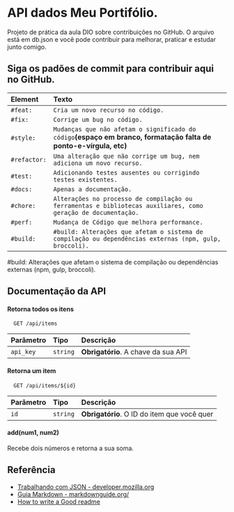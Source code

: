 # API dados Meu Portifólio.

Projeto de prática da aula DIO sobre contribuições no GitHub. O arquivo está em db.json e você pode contribuir para melhorar, praticar e estudar junto comigo.

## Siga os padões de commit para contribuir aqui no GitHub.

| Element   | Texto       |
| :---------- | :--------- |
| `#feat:` | `Cria um novo recurso no código.` |
| `#fix:` | `Corrige um bug no código.` |
| `#style:` | `Mudanças que não afetam o significado do código`**(espaço em branco, formatação falta de ponto-e-vírgula, etc)** |
| `#refactor:` | `Uma alteração que não corrige um bug, nem adiciona um novo recurso.` |
| `#test:` | `Adicionando testes ausentes ou corrigindo testes existentes.` |
| `#docs:` | `Apenas a documentação.` |
| `#chore:` | `Alterações no processo de compilação ou ferramentas e bibliotecas auxiliares, como geração de documentação.` |
| `#perf:` | `Mudança de Código que melhora performance.` |
| `#build:` | `#build: Alterações que afetam o sistema de compilação ou dependências externas (npm, gulp, broccoli).` |






#build: Alterações que afetam o sistema de compilação ou dependências externas (npm, gulp, broccoli).


## Documentação da API

#### Retorna todos os itens

```http
  GET /api/items
```

| Parâmetro   | Tipo       | Descrição                           |
| :---------- | :--------- | :---------------------------------- |
| `api_key` | `string` | **Obrigatório**. A chave da sua API |

#### Retorna um item

```http
  GET /api/items/${id}
```

| Parâmetro   | Tipo       | Descrição                                   |
| :---------- | :--------- | :------------------------------------------ |
| `id`      | `string` | **Obrigatório**. O ID do item que você quer |

#### add(num1, num2)

Recebe dois números e retorna a sua soma.


## Referência

 - [Trabalhando com JSON - developer.mozilla.org](https://developer.mozilla.org/pt-BR/docs/Learn/JavaScript/Objects/JSON)
 - [Guia Markdown - markdownguide.org/](https://www.markdownguide.org/)
 - [How to write a Good readme](https://bulldogjob.com/news/449-how-to-write-a-good-readme-for-your-github-project)


